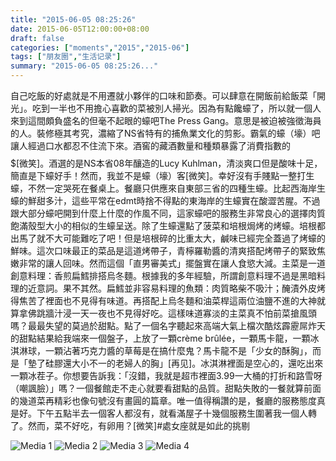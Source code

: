 ```yaml
---
title: "2015-06-05 08:25:26"
date: 2015-06-05T12:00:00+08:00
draft: false
categories: ["moments","2015","2015-06"]
tags: ["朋友圈","生活记录"]
summary: "2015-06-05 08:25:26..."
---
```


自己吃飯的好處就是不用遷就小夥伴的口味和節奏。可以肆意在開飯前給飯菜「開光」。吃到一半也不用擔心喜歡的菜被別人掃光。因為有點饞蠔了，所以就一個人來到這間頗負盛名的但毫不起眼的蠔吧The Press Gang。意思是被迫被強徵海員的人。裝修極其考究，濃縮了NS省特有的捕魚業文化的剪影。霸氣的蠔（壕）吧讓人經過口水都忍不住流下來。酒窖的藏酒數量和種類暴露了消費指數的$$$$$[微笑]。酒選的是NS本省08年釀造的Lucy Kuhlman，清淡爽口但是酸味十足，簡直是下蠔好手！然而，我並不是蠔（壕）客[微笑]。幸好沒有手賤點一整打生蠔，不然一定哭死在餐桌上。餐廳只供應來自東部三省的四種生蠔。比起西海岸生蠔的鮮甜多汁，這些平常在edmt時捨不得點的東海岸的生蠔實在酸澀苦腥。不過跟大部分蠔吧開到什麼上什麼的作風不同，這家蠔吧的服務生非常良心的選擇肉質飽滿殼型大小的相似的生蠔呈送。除了生蠔還點了菠菜和培根焗烤的烤蠔。培根都出馬了就不大可能難吃了吧！但是培根碎的比重太大，鹹味已經完全蓋過了烤蠔的鮮味。這次口味最正的菜品是這道烤帶子，青檸羅勒醬的清爽搭配烤帶子的緊致焦嫩非常的讓人回味。然而這個「直男審美式」擺盤實在讓人食慾大減。主菜是一道創意料理：香煎扁鱈排搭烏冬麵。根據我的多年經驗，所謂創意料理不過是黑暗料理的近意詞。果不其然。扁鱈並非容易料理的魚類：肉質略柴不吸汁；醃漬外皮烤得焦苦了裡面也不見得有味道。再搭配上烏冬麵和油菜桿這兩位油鹽不進的大神就算拿佛跳牆汁浸一天一夜也不見得好吃。這樣味道寡淡的主菜真不怕前菜搶風頭嗎？最最失望的莫過於甜點。點了一個名字聽起來高端大氣上檔次酷炫霹靂屌炸天的甜點結果給我端來一個盤子，上放了一顆crème brûlée，一顆馬卡龍，一顆冰淇淋球，一顆沾著巧克力醬的草莓是在搞什麼鬼？馬卡龍不是「少女的酥胸」，而是「墊了硅膠還大小不一的老婦人的胸」[再见]。冰淇淋裡面是空心的，還吃出來一顆冰茬子。你想要告訴我：「沒錯，我就是超市裡面3.99一大桶的打折和路雪呀（嘲諷臉）」嗎？一個餐館走不走心就要看甜點的品質。甜點失敗的一餐就算前面的幾道菜再精彩也像句號沒有畫圓的篇章。唯一值得稱讚的是，餐廳的服務態度真是好。下午五點半去一個客人都沒有，就看滿屋子十幾個服務生圍著我一個人轉了。然而，菜不好吃，有卵用？[微笑]#處女座就是如此的挑剔

![Media 1](/Moments/photos/2015-06-05/201506050825260.jpg)
![Media 2](/Moments/photos/2015-06-05/201506050825261.jpg)
![Media 3](/Moments/photos/2015-06-05/201506050825262.jpg)
![Media 4](/Moments/photos/2015-06-05/201506050825263.jpg)

